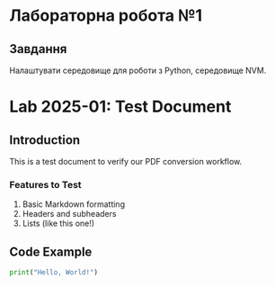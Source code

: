 # Лабораторна робота №1

## Завдання

Налаштувати середовище для роботи з Python, середовище NVM.

# Lab 2025-01: Test Document

## Introduction

This is a test document to verify our PDF conversion workflow.

### Features to Test

1. Basic Markdown formatting
2. Headers and subheaders
3. Lists (like this one!)

## Code Example

```python
print("Hello, World!")
```
